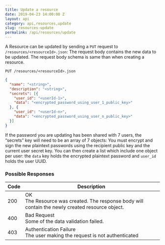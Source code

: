 ```yaml
---
title: Update a resource
date: 2019-04-23 14:00:00 Z
layout: api
category: api,resources,update
slug: resources-update
permalink: /api/resources/update
---
```


A Resource can be updated by sending a `PUT` request to `/resources/<resourceId>.json`:
The request body contains the new data to be updated. The request body schema is same than when creating a resource.

```
PUT /resources/<resourceId>.json
```
```json
{
  "name": "<string>",
  "description": "<string>",
  "secrets": [{
    "user_id": "<userId-1>",
    "data": "<encrypted_password_using_user_1_public_key>"
  }, {
    "user_id": "<userId-n>",
    "data": "<encrypted_password_using_user_n_public_key>"
  }]
}
```

If the password you are updating has been shared with 7 users, the “secrets” key will need to be an array of 7 objects:
You must encrypt and sign the new plaintext passwords using the recipient public key and the current user secret key.
You can then create a list which include one object per user: the `data` key holds the encrypted plaintext password 
and `user_id` holds the user UUID.

### Possible Responses

<table class="table-parameters">
    <thead>
        <tr>
            <th>Code</th>
            <th>Description</th>
        </tr>
    </thead>
    <tbody>
        <tr>
            <td>200</td>
            <td>OK<br/>
            The Resource was created. The response body will contain the newly created resource object.</td>
        </tr>
        <tr>
            <td>400</td>
            <td>Bad Request<br/>
            Some of the data validation failed.</td>
        </tr>
        <tr>
            <td>403</td>
            <td>Authentication Failure<br/>
            The user making the request is not authenticated</td>
        </tr>
    </tbody>
</table>
